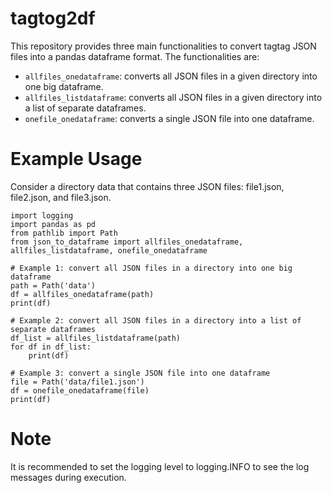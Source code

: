 # tagtog2df
This repository provides three main functionalities to convert tagtag JSON files into a pandas dataframe format. The functionalities are:

* `allfiles_onedataframe`: converts all JSON files in a given directory into one big dataframe.
* `allfiles_listdataframe`: converts all JSON files in a given directory into a list of separate dataframes.
* `onefile_onedataframe`: converts a single JSON file into one dataframe.

# Example Usage
Consider a directory data that contains three JSON files: file1.json, file2.json, and file3.json.

```
import logging
import pandas as pd
from pathlib import Path
from json_to_dataframe import allfiles_onedataframe, allfiles_listdataframe, onefile_onedataframe

# Example 1: convert all JSON files in a directory into one big dataframe
path = Path('data')
df = allfiles_onedataframe(path)
print(df)

# Example 2: convert all JSON files in a directory into a list of separate dataframes
df_list = allfiles_listdataframe(path)
for df in df_list:
    print(df)

# Example 3: convert a single JSON file into one dataframe
file = Path('data/file1.json')
df = onefile_onedataframe(file)
print(df)
```
# Note
It is recommended to set the logging level to logging.INFO to see the log messages during execution.



